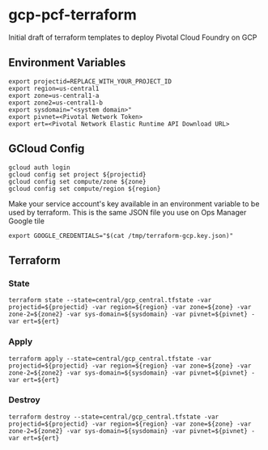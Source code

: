 # gcp-pcf-terraform

Initial draft of terraform templates to deploy Pivotal Cloud Foundry on GCP

## Environment Variables
```
export projectid=REPLACE_WITH_YOUR_PROJECT_ID
export region=us-central1
export zone=us-central1-a
export zone2=us-central1-b
export sysdomain="<system domain>"
export pivnet=<Pivotal Network Token>
export ert=<Pivotal Network Elastic Runtime API Download URL>
```

## GCloud Config
```
gcloud auth login
gcloud config set project ${projectid}
gcloud config set compute/zone ${zone}
gcloud config set compute/region ${region}
```

Make your service account's key available in an environment variable to be used by terraform. This is the same JSON file you use on Ops Manager Google tile
```
export GOOGLE_CREDENTIALS="$(cat /tmp/terraform-gcp.key.json)"
```

## Terraform 

### State

```
terraform state --state=central/gcp_central.tfstate -var projectid=${projectid} -var region=${region} -var zone=${zone} -var zone-2=${zone2} -var sys-domain=${sysdomain} -var pivnet=${pivnet} -var ert=${ert}
```
### Apply

```
terraform apply --state=central/gcp_central.tfstate -var projectid=${projectid} -var region=${region} -var zone=${zone} -var zone-2=${zone2} -var sys-domain=${sysdomain} -var pivnet=${pivnet} -var ert=${ert}
```

### Destroy 

```
terraform destroy --state=central/gcp_central.tfstate -var projectid=${projectid} -var region=${region} -var zone=${zone} -var zone-2=${zone2} -var sys-domain=${sysdomain} -var pivnet=${pivnet} -var ert=${ert}
```

